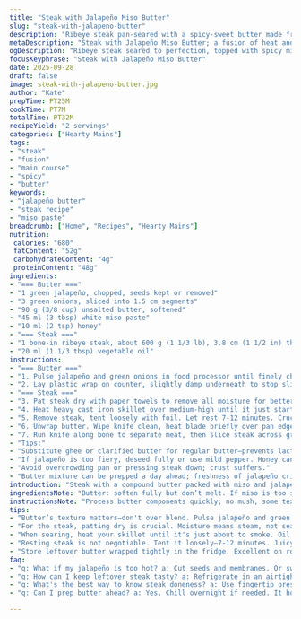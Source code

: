 ```yaml
---
title: "Steak with Jalapeño Miso Butter"
slug: "steak-with-jalapeno-butter"
description: "Ribeye steak pan-seared with a spicy-sweet butter made from jalapeño, green onions, miso, and maple syrup. The butter is rolled, chilled, and sliced atop resting steak. Visual cues: a well-browned crust on the meat, a melted swirl of butter that melts into folds and crevices. Balances heat from jalapeño with umami-rich miso and sweetness. Substitute tahini for miso if needed. Use ghee or clarified butter if lactose intolerant. Resting time crucial to redistribute juices and prevent dryness. Simple sear, no overcooking, quick prep with food processor—knows kitchen wins are in timing and temperature control."
metaDescription: "Steak with Jalapeño Miso Butter; a fusion of heat and umami in every bite. Perfect for steak lovers seeking excitement in flavors."
ogDescription: "Ribeye steak seared to perfection, topped with spicy miso butter. Bold, umami-rich, and sure to satisfy. Bring the heat to your dinner table."
focusKeyphrase: "Steak with Jalapeño Miso Butter"
date: 2025-09-28
draft: false
image: steak-with-jalapeno-butter.jpg
author: "Kate"
prepTime: PT25M
cookTime: PT7M
totalTime: PT32M
recipeYield: "2 servings"
categories: ["Hearty Mains"]
tags:
- "steak"
- "fusion"
- "main course"
- "spicy"
- "butter"
keywords:
- "jalapeño butter"
- "steak recipe"
- "miso paste"
breadcrumb: ["Home", "Recipes", "Hearty Mains"]
nutrition: 
 calories: "680"
 fatContent: "52g"
 carbohydrateContent: "4g"
 proteinContent: "48g"
ingredients:
- "=== Butter ==="
- "1 green jalapeño, chopped, seeds kept or removed"
- "3 green onions, sliced into 1.5 cm segments"
- "90 g (3/8 cup) unsalted butter, softened"
- "45 ml (3 tbsp) white miso paste"
- "10 ml (2 tsp) honey"
- "=== Steak ==="
- "1 bone-in ribeye steak, about 600 g (1 1/3 lb), 3.8 cm (1 1/2 in) thick"
- "20 ml (1 1/3 tbsp) vegetable oil"
instructions:
- "=== Butter ==="
- "1. Pulse jalapeño and green onions in food processor until finely chopped but not puréed; texture matters. Add butter, miso, and honey. Blend until fully combined, smooth but punchy. Saltiness from miso carries through; adjust if swapping miso for tahini, adding extra salt."
- "2. Lay plastic wrap on counter, slightly damp underneath to stop slipping. Spoon butter mixture at one end, shape quickly into a cylinder about 4 cm diameter—smaller so it slices easily. Wrap tight, twist ends to seal. Refrigerate at least 90 minutes until firm but easy to slice."
- "=== Steak ==="
- "3. Pat steak dry with paper towels to remove all moisture for better Maillard. Season both sides generously with kosher salt. No pepper yet—add after resting or it burns under high heat. Leave at room temperature 45-55 minutes to take chill off; this helps even cooking."
- "4. Heat heavy cast iron skillet over medium-high until it just starts to smoke. Swirl in oil, coat pan. Lay steak down away from you to avoid splatter. Should hear immediate loud sizzle, a deep crackle. Cook undisturbed 3-4 minutes. Look for dark brown crust forming edges. Flip, cook other side 3 minutes for rare/medium-rare. Adjust by thickness, use fingertip pressure: steak resists, still soft and springy."
- "5. Remove steak, tent loosely with foil. Let rest 7-12 minutes. Crucial. Juice redistributes, meat fibers relax. Cut too soon and liquid floods plate. Rest on cutting board off heat or warm spot."
- "6. Unwrap butter. Wipe knife clean, heat blade briefly over pan edge or hot water, dry quickly. Slice butter into discs roughly 5 mm thick. Butter soft but firm, slices cleanly."
- "7. Run knife along bone to separate meat, then slice steak across grain into 1.5 cm thick pieces. Arrange on warm plates, top each with a slice of jalapeño miso butter. Butter will melt gently, pool flavors. Serve with mashed potatoes or crisp salad if you want. Keep leftover butter refrigerated tightly wrapped."
- "Tips:"
- "Substitute ghee or clarified butter for regular butter—prevents lactose intolerance discomfort but still carries flavor."
- "If jalapeño is too fiery, deseed fully or use mild pepper. Honey can replace maple syrup to avoid overpowering sweetness."
- "Avoid overcrowding pan or pressing steak down; crust suffers."
- "Butter mixture can be prepped a day ahead; freshness of jalapeño critical for brightness."
introduction: "Steak with a compound butter packed with miso and jalapeño. Bold umami colliding with heat and sweetness. Hand on seasoning—salt deeply, pepper just before serving or after. Get that skillet smoking hot but not blazing; crust forms from high heat and dry surface. Watch edges, not time alone. Controlled rest—handle with care. Butter’s no afterthought here. Rolled firm and sliced like coins. The trick? Heat the blade. It keeps butter from tearing, globs swallowed in a smooth spread melting into the meat’s crevices. Serve this with a simple side; keep your spotlight on steak and butter. No distractions."
ingredientsNote: "Butter: soften fully but don’t melt. If miso is too salty or intense, adjust honey for balance. Jalapeño heat varies by freshness, size, and how much seed you keep. Want milder? Remove seeds and membranes. Butter quality matters—European-style or high-fat butter gives silkier spread and flavor depth. For vegan option, swap butter for coconut-based spreads and miso with tahini to maintain saltiness. Steak: a bone-in ribeye is best for flavor and juiciness. Thickness matters here: thinner cook too fast, thicker need longer rest and rely less on preset times, more on touch. Pat meat dry to kickstart Maillard browning—skip this and steak steams. Room temp meat sears evenly; cold meat contracts on heat and toughens."
instructionsNote: "Process butter components quickly; no mush, some texture keeps it interesting. When wrapping butter, dampen one side of plastic wrap to keep it steady during rolling. Rest butter in fridge preferably 90+ minutes but can do overnight. Steak salting early draws moisture out—don't skip drying before cooking to get crust. Oil must shimmer and slightly smoke before steak hits pan. Don’t move steak around initially; crowding or flipping too soon stops crust formation. Let steak reveal visual clues: browned edges curling away, deep mahogany crust with little indentation upon pressing. Rest is non-negotiable to redistribute juices. Use warm knife for butter slices to avoid crumbling. Top steak just before serving to keep butter from melting too soon and diluting texture. Slice against grain for tenderness. Leftover butter is excellent melted on roasted veggies or stirred into rice for depth."
tips:
- "Butter’s texture matters—don't over blend. Pulse jalapeño and green onions until finely chopped. Keep some character in your mix. Saltiness from miso can vary with brands. Adjust honey if miso's too intense."
- "For the steak, patting dry is crucial. Moisture means steam, not sear. Let steak rest before cooking—45-55 minutes for even heat distribution. If you skip this, expect tough meat."
- "When searing, heat your skillet until it's just about to smoke. Oil must shimmer. Move the steak once it's down—crust develops best without crowding or flipping too soon."
- "Resting steak is not negotiable. Tent it loosely—7-12 minutes. Juicy steak needs this time to redistribute. Cut too soon sees juices flood your plate, and that’s a waste."
- "Store leftover butter wrapped tightly in the fridge. Excellent on roasted veggies or stirred into grains—great way to use up leftover flavors without fuss."
faq:
- "q: What if my jalapeño is too hot? a: Cut seeds and membranes. Or swap for a milder pepper like Anaheim. Adjust to your heat level."
- "q: How can I keep leftover steak tasty? a: Refrigerate in an airtight container. Reheat gently—avoid microwave if possible. Skillet on low is better."
- "q: What's the best way to know steak doneness? a: Use fingertip pressure or take temps. Rare is 50-52°C; medium-rare hits 54-57°C. Visual clues: dark brown crust, firming edges."
- "q: Can I prep butter ahead? a: Yes. Chill overnight if needed. It holds well. Roll tightly. Stays fresh in the fridge. If softening too much, re-chill before slicing."

---
```

